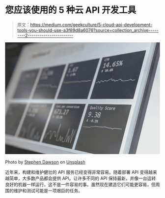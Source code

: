 # 您应该使用的 5 种云 API 开发工具

> 原文：<https://medium.com/geekculture/5-cloud-api-development-tools-you-should-use-a3f89d8a6076?source=collection_archive---------2----------------------->

![](img/387b0bc0081f4e43cf994a6426e3a89e.png)

Photo by [Stephen Dawson](https://unsplash.com/@dawson2406?utm_source=unsplash&utm_medium=referral&utm_content=creditCopyText) on [Unsplash](https://unsplash.com/s/photos/data-center?utm_source=unsplash&utm_medium=referral&utm_content=creditCopyText)

近年来，构建和维护健壮的 API 服务已经变得非常容易。随着部署 API 变得越来越简单，大多数产品都会提供 API。让许多不同的 API 保持最新，并像一台运转良好的机器一样运行，这不是一件容易的事。虽然现在建造它们可能更容易，但周围的维护和测试可能是一项艰巨的任务。